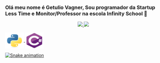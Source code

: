 ### Olá meu nome é Getulio Vagner, Sou programador da Startup Less Time e Monitor/Professor na escola Infinity School 👋

<div align="center">
  <a href="https://github.com/GetulioLT">
  <img height="180em" src="https://github-readme-stats.vercel.app/api?username=GetulioLT&show_icons=true&theme=dracula&include_all_commits=true&count_private=true"/>
  <img height="180em" src="https://github-readme-stats.vercel.app/api/top-langs/?username=GetulioLT&layout=compact&langs_count=7&theme=dracula"/>
</div>
  <div style="display: inline_block"><br>
  <img align="center" alt="Rafa-Python" height="50" width="60" src="https://raw.githubusercontent.com/devicons/devicon/master/icons/python/python-original.svg">
  <img align="center" alt="Rafa-Csharp" height="50" width="60" src="https://raw.githubusercontent.com/devicons/devicon/master/icons/csharp/csharp-original.svg">
</div>
 
 
![Snake animation](https://github.com/GetulioLT/GetulioLT/blob/output/github-contribution-grid-snake.svg)
